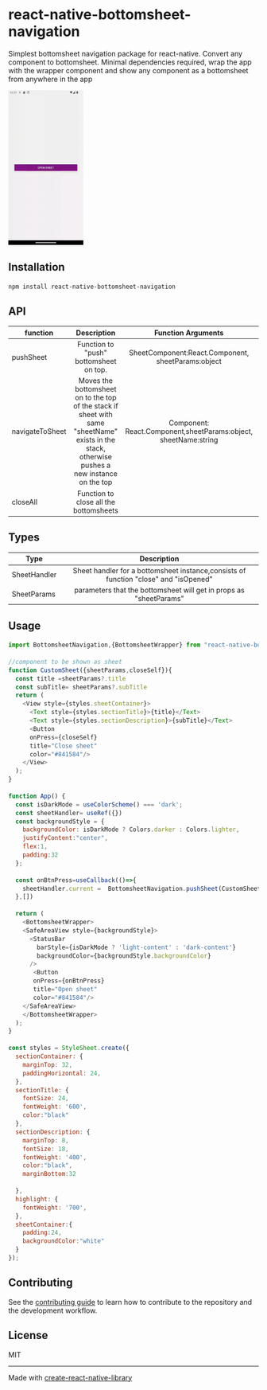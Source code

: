 # react-native-bottomsheet-navigation

Simplest bottomsheet navigation package for react-native. Convert any component to bottomsheet. Minimal dependencies required, wrap the app with the wrapper component and show any component as a bottomsheet from anywhere in the app

<img src="https://github.com/theprakhar/misc/blob/main/example.gif" width=30%>


## Installation

```sh
npm install react-native-bottomsheet-navigation
```

## API 
| function        | Description          | Function Arguments           | Returns  |
| ------------- |:-------------:|:-------------:| -----:|
| pushSheet      |  Function to "push" bottomsheet on top. | SheetComponent:React.Component, sheetParams:object | SheetHandler |
| navigateToSheet      | Moves the bottomsheet on to the top of the stack if sheet with same "sheetName" exists in the stack,  otherwise pushes a new instance on the top     |Component: React.Component,sheetParams:object, sheetName:string    |  SheetHandler |
| closeAll | Function to close all the bottomsheets   |  |     |

## Types 
 | Type        | Description           | 
| ------------- |:-------------:|  
| SheetHandler    | Sheet handler for a bottomsheet instance,consists of function "close" and "isOpened" | 
| SheetParams     | parameters that the bottomsheet will get in props as "sheetParams"     |   



## Usage

```js
import BottomsheetNavigation,{BottomsheetWrapper} from "react-native-bottomsheet-navigation";

//component to be shown as sheet
function CustomSheet({sheetParams,closeSelf}){
  const title =sheetParams?.title
  const subTitle= sheetParams?.subTitle
  return (
    <View style={styles.sheetContainer}>
      <Text style={styles.sectionTitle}>{title}</Text>
      <Text style={styles.sectionDescription}>{subTitle}</Text>
      <Button
      onPress={closeSelf}
      title="Close sheet"
      color="#841584"/>
    </View>
  );
}

function App() {
  const isDarkMode = useColorScheme() === 'dark';
  const sheetHandler= useRef({})
  const backgroundStyle = {
    backgroundColor: isDarkMode ? Colors.darker : Colors.lighter,
    justifyContent:"center",
    flex:1,
    padding:32
  };

  const onBtnPress=useCallback(()=>{
    sheetHandler.current =  BottomsheetNavigation.pushSheet(CustomSheet,{title:"Example",subTitle:"Some description..."});
  },[])

  return (
    <BottomsheetWrapper>
    <SafeAreaView style={backgroundStyle}>
      <StatusBar
        barStyle={isDarkMode ? 'light-content' : 'dark-content'}
        backgroundColor={backgroundStyle.backgroundColor}
      />
       <Button
       onPress={onBtnPress}
       title="Open sheet"
       color="#841584"/>
    </SafeAreaView>
    </BottomsheetWrapper>
  );
}

const styles = StyleSheet.create({
  sectionContainer: {
    marginTop: 32,
    paddingHorizontal: 24,
  },
  sectionTitle: {
    fontSize: 24,
    fontWeight: '600',
    color:"black"
  },
  sectionDescription: {
    marginTop: 8,
    fontSize: 18,
    fontWeight: '400',
    color:"black",
    marginBottom:32

  },
  highlight: {
    fontWeight: '700',
  },
  sheetContainer:{
    padding:24,
    backgroundColor:"white"
  }
});
```



## Contributing

See the [contributing guide](CONTRIBUTING.md) to learn how to contribute to the repository and the development workflow.

## License

MIT

---

Made with [create-react-native-library](https://github.com/callstack/react-native-builder-bob)
